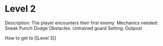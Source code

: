 # Level 2

Description: The player encounters their first enemy.
Mechanics needed: Sneak
Punch
Dodge
Obstacles: Untrained guard
Setting: Outpost

How to get to [[Level 3]] 